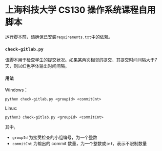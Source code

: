 # 上海科技大学 CS130 操作系统课程自用脚本

运行脚本前，请确保已安装`requirements.txt`中的依赖。

### `check-gitlab.py`

该脚本用于检查学生的提交状况。如果某两次相邻的提交，其提交时间间隔大于7天，则以红色字体输出时间间隔。

#### 用法

Windows：

```shell
python check-gitlab.py <groupId> <commitCnt>
```

Linux:

```shell
python3 check-gitlab.py <groupId> <commitCnt>
```

其中，
- `groupId` 为接受检查的小组编号，为一个整数
- `commitCnt` 为输出的 commit 数量，为一个整数或`inf`，表示不限制数量
